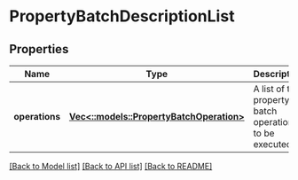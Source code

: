 # PropertyBatchDescriptionList

## Properties
Name | Type | Description | Notes
------------ | ------------- | ------------- | -------------
**operations** | [**Vec<::models::PropertyBatchOperation>**](PropertyBatchOperation.md) | A list of the property batch operations to be executed. | [optional] [default to null]

[[Back to Model list]](../README.md#documentation-for-models) [[Back to API list]](../README.md#documentation-for-api-endpoints) [[Back to README]](../README.md)


